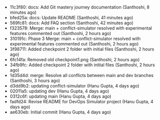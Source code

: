 - 11c3f80: docs: Add Git mastery journey documentation (Santhoshi, 8 minutes ago)
- bfed25a: docs: Update README (Santhoshi, 41 minutes ago)
- 569fc81: docs: Add FAQ section (Santhoshi, 42 minutes ago)
- f323578: Merge: main + conflict-simulator resolved with experimental features commented out (Santhoshi, 2 hours ago)
- 310191c: Phase 3 Merge: main + conflict-simulator resolved with experimental features commented out (Santhoshi, 2 hours ago)
- 3f98711: Added checkpoint 2 folder with initial files (Santhoshi, 2 hours ago)
- 6fc14fa: Removed old checkpoint1.png (Santhoshi, 2 hours ago)
- 34fb9fc: Added checkpoint 2 folder with initial files (Santhoshi, 2 hours ago)
- 1d35d4d: merge: Resolve all conflicts between main and dev branches (Santhoshi, 3 hours ago)
- d3dd9b2: updating conflict-simulator (Hanu Gupta, 4 days ago)
- 02011a5: updating dev (Hanu Gupta, 4 days ago)
- 0312c6f: updating main (Hanu Gupta, 4 days ago)
- fadfd24: Revise README for DevOps Simulator project (Hanu Gupta, 4 days ago)
- ae630eb: Initial commit (Hanu Gupta, 4 days ago)
